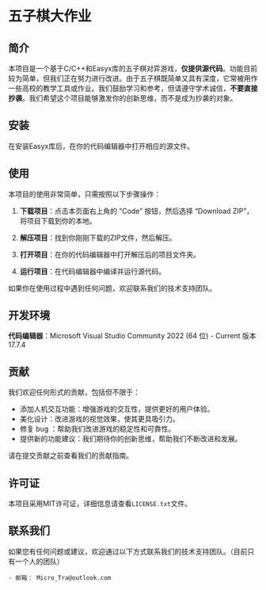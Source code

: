 # 五子棋大作业 # 
## 简介 ##

本项目是一个基于C/C++和Easyx库的五子棋对弈游戏，**仅提供源代码**。功能目前较为简单，但我们正在努力进行改进。由于五子棋既简单又具有深度，它常被用作一些高校的教学工具或作业。我们鼓励学习和参考，但请遵守学术诚信，**不要直接抄袭**。我们希望这个项目能够激发你的创新思维，而不是成为抄袭的对象。

## 安装 ##

在安装Easyx库后，在你的代码编辑器中打开相应的源文件。

## 使用 ##

本项目的使用非常简单，只需按照以下步骤操作：

1. **下载项目**：点击本页面右上角的 “Code” 按钮，然后选择 “Download ZIP”，将项目下载到你的本地。

2. **解压项目**：找到你刚刚下载的ZIP文件，然后解压。
3. **打开项目**：在你的代码编辑器中打开解压后的项目文件夹。
4. **运行项目**：在代码编辑器中编译并运行源代码。

如果你在使用过程中遇到任何问题，欢迎联系我们的技术支持团队。

## 开发环境 ##

**代码编辑器**：Microsoft Visual Studio Community 2022 (64 位) - Current 版本 17.7.4

## 贡献 ##

我们欢迎任何形式的贡献，包括但不限于：

+ 添加人机交互功能：增强游戏的交互性，提供更好的用户体验。
+ 美化设计：改进游戏的视觉效果，使其更具吸引力。
+ 修复 bug ：帮助我们改进游戏的稳定性和可靠性。
+ 提供新的功能建议：我们期待你的创新思维，帮助我们不断改进和发展。

请在提交贡献之前查看我们的贡献指南。

## 许可证 ##

本项目采用MIT许可证，详细信息请查看`LICENSE.txt`文件。

## 联系我们 ##
如果您有任何问题或建议，欢迎通过以下方式联系我们的技术支持团队。（目前只有一个人的团队）

	- 邮箱： Micro_Tra@outlook.com